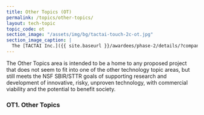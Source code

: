 ```yaml
---
title: Other Topics (OT)
permalink: /topics/other-topics/
layout: tech-topic
topic_code: ot
section_image: "/assets/img/bg/tactai-touch-2c-ot.jpg"
section_image_caption: |
  The [TACTAI Inc.]({{ site.baseurl }}/awardees/phase-2/details/?company=tactai#tactai)'s TactaiTouch™ is a VR/AR interaction device offering a natural touch experience.
---
```


The Other Topics area is intended to be a home to any proposed project that does not seem to fit into one of the other technology topic areas, but still meets the NSF SBIR/STTR goals of supporting research and development of innovative, risky, unproven technology, with commercial viability and the potential to benefit society. 

### OT1. Other Topics
